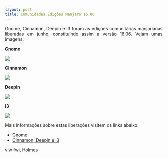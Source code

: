 ```yaml
---
layout: post
title: Comunidades Edições Manjaro 16.06
---
```


<p style="text-align: justify;">Gnome, Cinnamon, Deepin e i3 foram as edições comunitárias manjarianas liberadas em junho, constituíndo assim a versão 16.06. Vejam umas imagens:</p>

<strong>Gnome</strong>

<img src="http://i.imgur.com/3WvvjTz.jpg">

<strong>Cinnamon</strong>

<img src="http://i.imgur.com/cCeX2oo.jpg">

<strong>Deepin</strong>

<img src="http://i.imgur.com/jmLNHGf.jpg">

<strong>i3</strong>

<img src="http://i.imgur.com/TqZqLf3.jpg">

<p style="text-align: justify;">Mais informações sobre estas liberações visitem os links abaixo:</p>

* <a href="https://manjaro.github.io/Manjaro-Gnome-16.06/">Gnome</a>
* <a href="https://manjaro.github.io/Community-Editions-16.06/">Cinnamon, Deepin e i3</a>

vlw fwi, Holmes